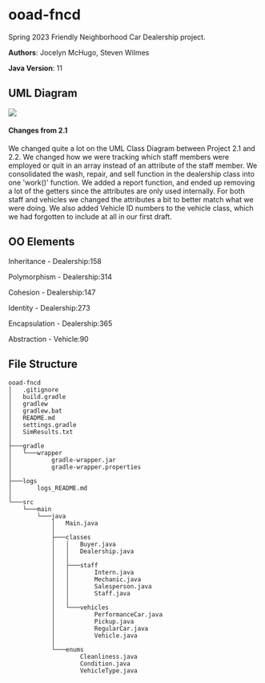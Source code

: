 # ooad-fncd
Spring 2023 Friendly Neighborhood Car Dealership project.

**Authors**: Jocelyn McHugo, Steven Wilmes

**Java Version**: 11

## UML Diagram
![](..\ooad-fncd\UMLDiagram.png)

#### Changes from 2.1
We changed quite a lot on the UML Class Diagram between Project 2.1 and 2.2. We changed how we were tracking which staff members were employed or quit in an array instead of an attribute of the staff member. We consolidated the wash, repair, and sell function in the dealership class into one 'work()' function. We added a report function, and ended up removing a lot of the getters since the attributes are only used internally. For both staff and vehicles we changed the attributes a bit to better match what we were doing. We also added Vehicle ID numbers to the vehicle class, which we had forgotten to include at all in our first draft.

## OO Elements
Inheritance - Dealership:158

Polymorphism - Dealership:314

Cohesion - Dealership:147

Identity - Dealership:273

Encapsulation - Dealership:365

Abstraction - Vehicle:90
## File Structure
```
ooad-fncd
│   .gitignore
│   build.gradle
│   gradlew
│   gradlew.bat
│   README.md
│   settings.gradle
│   SimResults.txt
│
├───gradle
│   └───wrapper
│           gradle-wrapper.jar
│           gradle-wrapper.properties
│
├───logs
│       logs_README.md
│
└───src
    └───main
        └───java
            │   Main.java
            │
            ├───classes
            │   │   Buyer.java
            │   │   Dealership.java
            │   │
            │   ├───staff
            │   │       Intern.java
            │   │       Mechanic.java
            │   │       Salesperson.java
            │   │       Staff.java
            │   │
            │   └───vehicles
            │           PerformanceCar.java
            │           Pickup.java
            │           RegularCar.java
            │           Vehicle.java
            │
            └───enums
                    Cleanliness.java
                    Condition.java
                    VehicleType.java
```